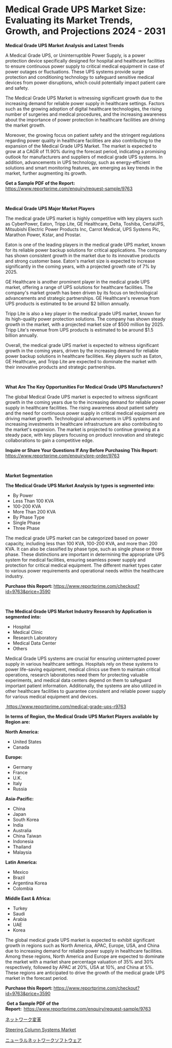 <p><h1>Medical Grade UPS Market Size: Evaluating its Market Trends, Growth, and Projections 2024 - 2031</h1></p><p><strong>Medical Grade UPS Market Analysis and Latest Trends</strong></p>
<p><p>A Medical Grade UPS, or Uninterruptible Power Supply, is a power protection device specifically designed for hospital and healthcare facilities to ensure continuous power supply to critical medical equipment in case of power outages or fluctuations. These UPS systems provide surge protection and conditioning technology to safeguard sensitive medical devices from power disruptions, which could potentially impact patient care and safety.</p><p>The Medical Grade UPS Market is witnessing significant growth due to the increasing demand for reliable power supply in healthcare settings. Factors such as the growing adoption of digital healthcare technologies, the rising number of surgeries and medical procedures, and the increasing awareness about the importance of power protection in healthcare facilities are driving the market growth.</p><p>Moreover, the growing focus on patient safety and the stringent regulations regarding power quality in healthcare facilities are also contributing to the expansion of the Medical Grade UPS Market. The market is expected to grow at a CAGR of 11.90% during the forecast period, indicating a promising outlook for manufacturers and suppliers of medical grade UPS systems. In addition, advancements in UPS technology, such as energy-efficient solutions and smart monitoring features, are emerging as key trends in the market, further augmenting its growth.</p></p>
<p><strong>Get a Sample PDF of the Report:&nbsp;</strong> <a href="https://www.reportprime.com/enquiry/request-sample/9763">https://www.reportprime.com/enquiry/request-sample/9763</a></p>
<p>&nbsp;</p>
<p><strong>Medical Grade UPS Major Market Players</strong></p>
<p><p>The medical grade UPS market is highly competitive with key players such as CyberPower, Eaton, Tripp Lite, GE Healthcare, Delta, Toshiba, CertaUPS, Mitsubishi Electric Power Products Inc, Carrot Medical, UPS Systems Plc, Marathon Power, Kstar, and Prostar.</p><p>Eaton is one of the leading players in the medical grade UPS market, known for its reliable power backup solutions for critical applications. The company has shown consistent growth in the market due to its innovative products and strong customer base. Eaton's market size is expected to increase significantly in the coming years, with a projected growth rate of 7% by 2025.</p><p>GE Healthcare is another prominent player in the medical grade UPS market, offering a range of UPS solutions for healthcare facilities. The company's market growth has been driven by its focus on technological advancements and strategic partnerships. GE Healthcare's revenue from UPS products is estimated to be around $2 billion annually.</p><p>Tripp Lite is also a key player in the medical grade UPS market, known for its high-quality power protection solutions. The company has shown steady growth in the market, with a projected market size of $500 million by 2025. Tripp Lite's revenue from UPS products is estimated to be around $1.5 billion annually.</p><p>Overall, the medical grade UPS market is expected to witness significant growth in the coming years, driven by the increasing demand for reliable power backup solutions in healthcare facilities. Key players such as Eaton, GE Healthcare, and Tripp Lite are expected to dominate the market with their innovative products and strategic partnerships.</p></p>
<p>&nbsp;</p>
<p><strong>What Are The Key Opportunities For Medical Grade UPS Manufacturers?</strong></p>
<p><p>The global Medical Grade UPS market is expected to witness significant growth in the coming years due to the increasing demand for reliable power supply in healthcare facilities. The rising awareness about patient safety and the need for continuous power supply in critical medical equipment are driving market growth. Technological advancements in UPS systems and increasing investments in healthcare infrastructure are also contributing to the market's expansion. The market is projected to continue growing at a steady pace, with key players focusing on product innovation and strategic collaborations to gain a competitive edge.</p></p>
<p><strong>Inquire or Share Your Questions If Any Before Purchasing This Report:</strong> <a href="https://www.reportprime.com/enquiry/pre-order/9763">https://www.reportprime.com/enquiry/pre-order/9763</a></p>
<p>&nbsp;</p>
<p><strong>Market Segmentation</strong></p>
<p><strong>The Medical Grade UPS Market Analysis by types is segmented into:</strong></p>
<p><ul><li>By Power</li><li>Less Than 100 KVA</li><li>100-200 KVA</li><li>More Than 200 KVA</li><li>By Phase Type</li><li>Single Phase</li><li>Three Phase</li></ul></p>
<p><p>The medical grade UPS market can be categorized based on power capacity, including less than 100 KVA, 100-200 KVA, and more than 200 KVA. It can also be classified by phase type, such as single phase or three phase. These distinctions are important in determining the appropriate UPS system for medical facilities, ensuring seamless power supply and protection for critical medical equipment. The different market types cater to various power requirements and operational needs within the healthcare industry.</p></p>
<p><strong>Purchase this Report:&nbsp;</strong><a href="https://www.reportprime.com/checkout?id=9763&price=3590">https://www.reportprime.com/checkout?id=9763&price=3590</a></p>
<p>&nbsp;</p>
<p><strong>The Medical Grade UPS Market Industry Research by Application is segmented into:</strong></p>
<p><ul><li>Hospital</li><li>Medical Clinic</li><li>Research Laboratory</li><li>Medical Data Center</li><li>Others</li></ul></p>
<p><p>Medical Grade UPS systems are crucial for ensuring uninterrupted power supply in various healthcare settings. Hospitals rely on these systems to power life-saving equipment, medical clinics use them to maintain critical operations, research laboratories need them for protecting valuable experiments, and medical data centers depend on them to safeguard important patient information. Additionally, the systems are also utilized in other healthcare facilities to guarantee consistent and reliable power supply for various medical equipment and devices.</p></p>
<p><a href="https://www.reportprime.com/medical-grade-ups-r9763">&nbsp;https://www.reportprime.com/medical-grade-ups-r9763</a></p>
<p><strong>In terms of Region, the Medical Grade UPS Market Players available by Region are:</strong></p>
<p>
    <p> <strong> North America: </strong>
        <ul>
            <li>United States</li>
            <li>Canada</li>
        </ul>
        </p> 
    <p> <strong> Europe: </strong>
        <ul>
            <li>Germany</li>
            <li>France</li>
            <li>U.K.</li>
            <li>Italy</li>
            <li>Russia</li>
        </ul>
        </p> 
    <p> <strong> Asia-Pacific: </strong>
        <ul>
            <li>China</li>
            <li>Japan</li>
            <li>South Korea</li>
            <li>India</li>
            <li>Australia</li>
            <li>China Taiwan</li>
            <li>Indonesia</li>
            <li>Thailand</li>
            <li>Malaysia</li>
        </ul>
        </p> 
    <p> <strong> Latin America: </strong>
        <ul>
            <li>Mexico</li>
            <li>Brazil</li>
            <li>Argentina Korea</li>
            <li>Colombia</li>
        </ul>
        </p> 
    <p> <strong> Middle East & Africa: </strong>
        <ul>
            <li>Turkey</li>
            <li>Saudi</li>
            <li>Arabia</li>
            <li>UAE</li>
            <li>Korea</li>
        </ul>
    </p>
    </p>
<p><p>The global medical grade UPS market is expected to exhibit significant growth in regions such as North America, APAC, Europe, USA, and China due to increasing demand for reliable power supply in healthcare facilities. Among these regions, North America and Europe are expected to dominate the market with a market share percentage valuation of 35% and 30% respectively, followed by APAC at 20%, USA at 10%, and China at 5%. These regions are anticipated to drive the growth of the medical grade UPS market in the forecast period.</p></p>
<p><strong>Purchase this Report: </strong><a href="https://www.reportprime.com/checkout?id=9763&price=3590">https://www.reportprime.com/checkout?id=9763&price=3590</a></p>
<p>&nbsp;<strong>Get a Sample PDF of the Report:&nbsp;&nbsp;</strong><a href="https://www.reportprime.com/enquiry/request-sample/9763">https://www.reportprime.com/enquiry/request-sample/9763</a></p>
<p><strong></strong></p>
<p><p><a href="https://github.com/tubbs463/Market-Research-Report-List-1/blob/main/672996578901.md">ネットワーク変革</a></p><p><a href="https://view.publitas.com/reportprime-1/steering-column-systems-market-size-and-market-trends-complete-industry-overview-2024-to-2031/">Steering Column Systems Market</a></p><p><a href="https://github.com/LeoraEber/Market-Research-Report-List-1/blob/main/737907378902.md">ニューラルネットワークソフトウェア</a></p></p>